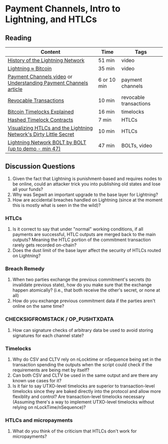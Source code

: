# Payment Channels, Intro to Lightning, and HTLCs

## Reading

| Content                                                                                       | Time  | Tags                    |
|-----------------------------------------------------------------------------------------------|-------|-------------------------|
[History of the Lightning Network](https://www.youtube.com/watch?v=HauP9F16mUM) | 51 min | video |
[Lightning ≈ Bitcoin](https://www.youtube.com/watch?v=8lMLo-7yF5k) | 35 min | video |
[Payment Channels video](https://www.youtube.com/watch?v=4SdBa8ZOfqg) or [Understanding Payment Channels article](https://blog.chainside.net/understanding-payment-channels-4ab018be79d4)| 6 or 10 min | payment channels |
[Revocable Transactions](https://rusty.ozlabs.org/?p=450) | 10 min | revocable transactions |
[Bitcoin Timelocks Explained](https://medium.com/summa-technology/bitcoins-time-locks-27e0c362d7a1) | 16 min | timelocks |
[Hashed Timelock Contracts](https://rusty.ozlabs.org/?p=462) | 7 min | HTLCs |
[Visualizing HTLCs and the Lightning Network's Dirty Little Secret](https://medium.com/@peter_r/visualizing-htlcs-and-the-lightning-networks-dirty-little-secret-cb9b5773a0) | 10 min | HTLCs |
[Lightning Network BOLT by BOLT (up to demo - min 47)](https://www.youtube.com/watch?v=Ysj2yobFMF4) | 47 min | BOLTs, video |

## Discussion Questions

1. Given the fact that Lightning is punishment-based and requires nodes to be online, could an attacker trick you into publishing old states and lose all your funds?
1. Why was Segwit an important upgrade to the base layer for Lightning?
1. How are accidental breaches handled on Lightning (since at the moment this is mostly what is seen in the the wild)?

### HTLCs

1. Is it correct to say that under "normal" working conditions, if all payments are successful, HTLC outputs are merged back to the main outputs? Meaning the HTLC portion of the commitment transaction rarely gets recorded on-chain?
1. Does the dust limit of the base layer affect the security of HTLCs routed on Lightning?

### Breach Remedy

1. When two parties exchange the previous commitment's secrets (to invalidate previous state), how do you make sure that the exchange happen atomically? (i.e., that both receive the other's secret, or none at all)
1. How do you exchange previous commitment data if the parties aren't online on the same time?

### CHECKSIGFROMSTACK / OP_PUSHTXDATA

1. How can signature checks of arbitrary data be used to avoid storing signatures for each channel state?

### Timelocks

1. Why do CSV and CLTV rely on nLocktime or nSequence being set in the transaction spending the outputs when the script could check if the requirements are being met by itself?
1. Can both CSV and CLTV be used in the same output and are there any known use cases for it?
1. Is it fair to say UTXO-level timelocks are superior to transaction-level timelocks since they are baked directly into the protocol and allow more flexiblity and control? Are transaction-level timelocks necessary (Assuming there's a way to implement UTXO-level timelocks without relying on nLockTime/nSequence)?

### HTLCs and micropayments

1. What do you think of the criticism that HTLCs don't work for micropayments?
